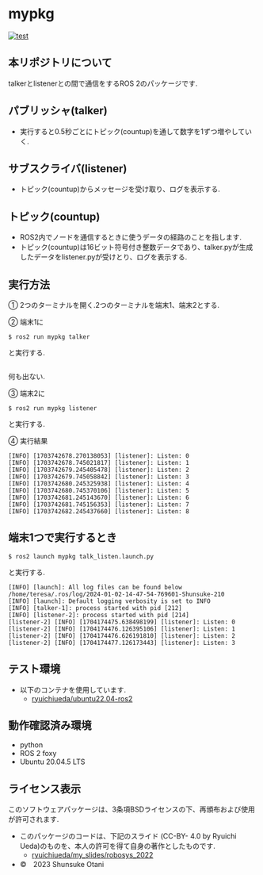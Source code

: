 # mypkg 

[![test](https://github.com/teresuke/mypkg/actions/workflows/test.yml/badge.svg)](https://github.com/teresuke/mypkg/actions/workflows/test.yml)

## 本リポジトリについて
talkerとlistenerとの間で通信をするROS 2のパッケージです.

 
## パブリッシャ(talker)
  * 実行すると0.5秒ごとにトピック(countup)を通して数字を1ずつ増やしていく.
## サブスクライバ(listener)
  * トピック(countup)からメッセージを受け取り、ログを表示する.
## トピック(countup)
  * ROS2内でノードを通信するときに使うデータの経路のことを指します.
  * トピック(countup)は16ビット符号付き整数データであり、talker.pyが生成したデータをlistener.pyが受けとり、ログを表示する.

## 実行方法
➀ 2つのターミナルを開く.2つのターミナルを端末1、端末2とする.

➁ 端末1に
```
$ ros2 run mypkg talker
```
と実行する.
```

```
何も出ない.

➂ 端末2に
```
$ ros2 run mypkg listener
```
と実行する.

④ 実行結果

```
[INFO] [1703742678.270138053] [listener]: Listen: 0
[INFO] [1703742678.745021817] [listener]: Listen: 1
[INFO] [1703742679.245405478] [listener]: Listen: 2
[INFO] [1703742679.745058842] [listener]: Listen: 3
[INFO] [1703742680.245325938] [listener]: Listen: 4
[INFO] [1703742680.745370106] [listener]: Listen: 5
[INFO] [1703742681.245143670] [listener]: Listen: 6
[INFO] [1703742681.745156353] [listener]: Listen: 7
[INFO] [1703742682.245437660] [listener]: Listen: 8
```

## 端末1つで実行するとき
```
$ ros2 launch mypkg talk_listen.launch.py
```

と実行する.

```
[INFO] [launch]: All log files can be found below /home/teresa/.ros/log/2024-01-02-14-47-54-769601-Shunsuke-210
[INFO] [launch]: Default logging verbosity is set to INFO
[INFO] [talker-1]: process started with pid [212]
[INFO] [listener-2]: process started with pid [214]
[listener-2] [INFO] [1704174475.638498199] [listener]: Listen: 0
[listener-2] [INFO] [1704174476.126395106] [listener]: Listen: 1
[listener-2] [INFO] [1704174476.626191810] [listener]: Listen: 2
[listener-2] [INFO] [1704174477.126173443] [listener]: Listen: 3
```

## テスト環境
* 以下のコンテナを使用しています.
  * [ryuichiueda/ubuntu22.04-ros2](https://hub.docker.com/r/ryuichiueda/ubuntu22.04-ros2)


## 動作確認済み環境
  * python
  * ROS 2 foxy
  * Ubuntu 20.04.5 LTS
## ライセンス表示
このソフトウェアパッケージは、3条項BSDライセンスの下、再頒布および使用が許可されます.
* このパッケージのコードは、下記のスライド (CC-BY- 4.0 by Ryuichi Ueda)のものを、本人の許可を得て自身の著作としたものです.
  * [ryuichiueda/my_slides/robosys_2022](https://github.com/ryuichiueda/my_slides/tree/master/robosys_2022)
* ©　2023 Shunsuke Otani
